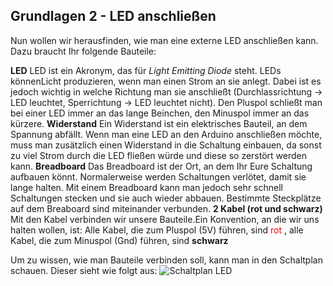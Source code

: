 ## Grundlagen 2 - LED anschließen

Nun wollen wir herausfinden, wie man eine externe LED anschließen kann. Dazu braucht Ihr folgende Bauteile:

**LED**
LED ist ein Akronym, das für *Light Emitting Diode* steht. LEDs könnenLicht produzieren, wenn man einen Strom an sie anlegt. Dabei ist es jedoch wichtig in welche Richtung man sie anschließt (Durchlassrichtung &rarr; LED leuchtet, Sperrichtung &rarr; LED leuchtet nicht). Den Pluspol schließt man bei einer LED immer an das lange Beinchen, den Minuspol immer an das kürzere.
**Widerstand**
Ein Widerstand ist ein elektrisches Bauteil, an dem Spannung abfällt. Wenn man eine LED an den Arduino anschließen möchte, muss man zusätzlich einen Widerstand in die Schaltung einbauen, da sonst zu viel Strom durch die LED fließen würde und diese so zerstört werden kann.
**Breadboard**
Das Breadboard ist der Ort, an dem Ihr Eure Schaltung aufbauen könnt. Normalerweise werden Schaltungen verlötet, damit sie lange halten. Mit einem Breadboard kann man jedoch sehr schnell Schaltungen stecken und sie auch wieder abbauen. Bestimmte Steckplätze auf dem Breaboard sind miteinander verbunden.
**2 Kabel (rot und schwarz)**
Mit den Kabel verbinden wir unsere Bauteile.Ein Konvention, an die wir uns halten wollen, ist: Alle Kabel, die zum Pluspol (5V) führen, sind <span style="color:red"> rot </span>, alle Kabel, die zum Minuspol (Gnd) führen, sind **schwarz**

Um zu wissen, wie man Bauteile verbinden soll, kann man in den Schaltplan schauen. Dieser sieht wie folgt aus:
![Schaltplan LED](LEDanUNO_Steckplatine.png=100x200)
